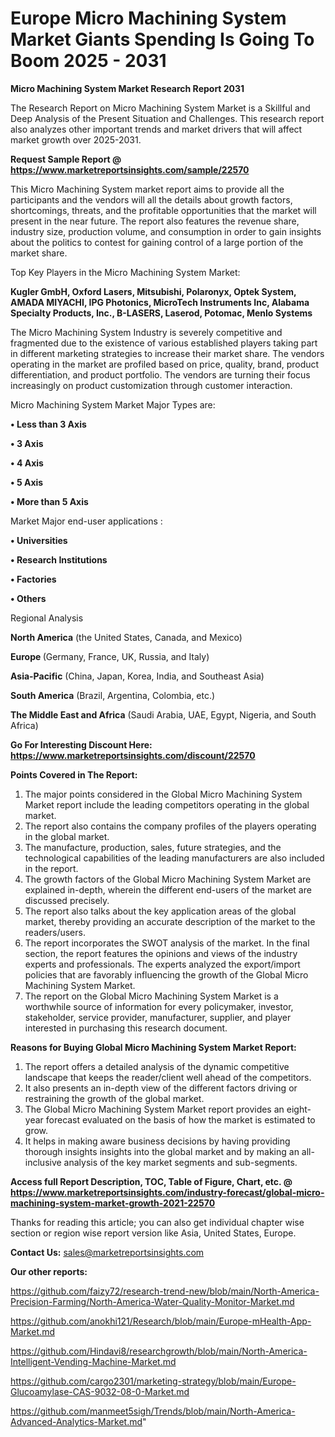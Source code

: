 # Europe Micro Machining System Market Giants Spending Is Going To Boom 2025 - 2031

<strong>Micro Machining System Market Research Report 2031</strong>

The Research Report on Micro Machining System Market is a Skillful and Deep Analysis of the Present Situation and Challenges. This research report also analyzes other important trends and market drivers that will affect market growth over 2025-2031.

<strong>Request Sample Report @ <a href=https://www.marketreportsinsights.com/sample/22570>https://www.marketreportsinsights.com/sample/22570</a></strong>

This Micro Machining System market report aims to provide all the participants and the vendors will all the details about growth factors, shortcomings, threats, and the profitable opportunities that the market will present in the near future. The report also features the revenue share, industry size, production volume, and consumption in order to gain insights about the politics to contest for gaining control of a large portion of the market share.

Top Key Players in the Micro Machining System Market:

<strong>Kugler GmbH, Oxford Lasers, Mitsubishi, Polaronyx, Optek System, AMADA MIYACHI, IPG Photonics, MicroTech Instruments Inc, Alabama Specialty Products, Inc., B-LASERS, Laserod, Potomac, Menlo Systems</strong>

The Micro Machining System Industry is severely competitive and fragmented due to the existence of various established players taking part in different marketing strategies to increase their market share. The vendors operating in the market are profiled based on price, quality, brand, product differentiation, and product portfolio. The vendors are turning their focus increasingly on product customization through customer interaction.

Micro Machining System Market Major Types are:

<strong>• Less than 3 Axis

• 3 Axis

• 4 Axis

• 5 Axis

• More than 5 Axis</strong>

Market Major end-user applications :

<strong>• Universities

• Research Institutions

• Factories

• Others</strong>

Regional Analysis

</u><strong><b>North America</b></strong> (the United States, Canada, and Mexico)

<strong><b>Europe </b></strong>(Germany, France, UK, Russia, and Italy)

<strong><b>Asia-Pacific</b></strong> (China, Japan, Korea, India, and Southeast Asia)

<strong><b>South America</b></strong> (Brazil, Argentina, Colombia, etc.)

<strong><b>The Middle East and Africa</b></strong> (Saudi Arabia, UAE, Egypt, Nigeria, and South Africa)

<strong>Go For Interesting Discount Here: <a href=https://www.marketreportsinsights.com/discount/22570>https://www.marketreportsinsights.com/discount/22570</a></strong>

<strong>Points Covered in The Report:</strong>
<ol>
  <li>The major points considered in the Global Micro Machining System Market report include the leading competitors operating in the global market.</li>
  <li>The report also contains the company profiles of the players operating in the global market.</li>
  <li>The manufacture, production, sales, future strategies, and the technological capabilities of the leading manufacturers are also included in the report.</li>
  <li>The growth factors of the Global Micro Machining System Market are explained in-depth, wherein the different end-users of the market are discussed precisely.</li>
  <li>The report also talks about the key application areas of the global market, thereby providing an accurate description of the market to the readers/users.</li>
  <li>The report incorporates the SWOT analysis of the market. In the final section, the report features the opinions and views of the industry experts and professionals. The experts analyzed the export/import policies that are favorably influencing the growth of the Global Micro Machining System Market.</li>
  <li>The report on the Global Micro Machining System Market is a worthwhile source of information for every policymaker, investor, stakeholder, service provider, manufacturer, supplier, and player interested in purchasing this research document.</li>
</ol>
<strong>Reasons for Buying Global Micro Machining System Market Report:</strong>

<ol>
  <li>The report offers a detailed analysis of the dynamic competitive landscape that keeps the reader/client well ahead of the competitors.</li>
  <li>It also presents an in-depth view of the different factors driving or restraining the growth of the global market.</li>
  <li>The Global Micro Machining System Market report provides an eight-year forecast evaluated on the basis of how the market is estimated to grow.</li>
  <li>It helps in making aware business decisions by having providing thorough insights insights into the global market and by making an all-inclusive analysis of the key market segments and sub-segments.</li>
</ol>
<strong>Access full Report Description, TOC, Table of Figure, Chart, etc. @ <a href=https://www.marketreportsinsights.com/industry-forecast/global-micro-machining-system-market-growth-2021-22570>https://www.marketreportsinsights.com/industry-forecast/global-micro-machining-system-market-growth-2021-22570</a></strong>


Thanks for reading this article; you can also get individual chapter wise section or region wise report version like Asia, United States, Europe.

<strong>Contact Us:</strong>
sales@marketreportsinsights.com

<strong>Our other reports:</strong>

<a href=https://github.com/faizy72/research-trend-new/blob/main/North-America-Precision-Farming/North-America-Water-Quality-Monitor-Market.md>https://github.com/faizy72/research-trend-new/blob/main/North-America-Precision-Farming/North-America-Water-Quality-Monitor-Market.md</a>

<a href=https://github.com/anokhi121/Research/blob/main/Europe-mHealth-App-Market.md>https://github.com/anokhi121/Research/blob/main/Europe-mHealth-App-Market.md</a>

<a href=https://github.com/Hindavi8/researchgrowth/blob/main/North-America-Intelligent-Vending-Machine-Market.md>https://github.com/Hindavi8/researchgrowth/blob/main/North-America-Intelligent-Vending-Machine-Market.md</a>

<a href=https://github.com/cargo2301/marketing-strategy/blob/main/Europe-Glucoamylase-CAS-9032-08-0-Market.md>https://github.com/cargo2301/marketing-strategy/blob/main/Europe-Glucoamylase-CAS-9032-08-0-Market.md</a>

<a href=https://github.com/manmeet5sigh/Trends/blob/main/North-America-Advanced-Analytics-Market.md>https://github.com/manmeet5sigh/Trends/blob/main/North-America-Advanced-Analytics-Market.md</a>"
